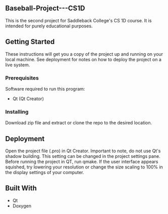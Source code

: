 ## Baseball-Project---CS1D
This is the second project for Saddleback College's CS 1D course. It is intended for purely educational purposes.

## Getting Started

These instructions will get you a copy of the project up and running on your local machine. See deployment for notes on how to deploy the project on a live system.

### Prerequisites

Software required to run this program:

* Qt (Qt Creator)

### Installing

Download zip file and extract or clone the repo to the desired location.

## Deployment

Open the project file (.pro) in Qt Creator. Important to note, do not use Qt's shadow building. This setting can be changed in the project settings pane. Before running the project in QT, run qmake. If the user interface appears squished, try lowering your resolution or change the size scaling to 100% in the display settings of your computer.

## Built With

* Qt
* Doxygen
